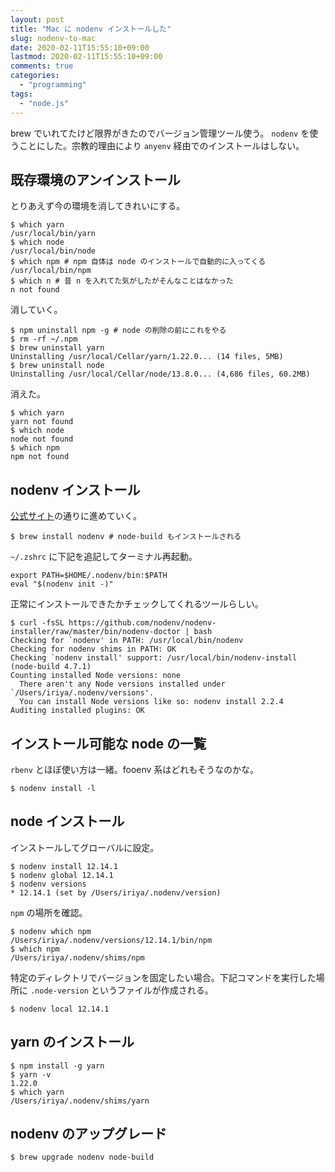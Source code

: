 ```yaml
---
layout: post
title: "Mac に nodenv インストールした"
slug: nodenv-to-mac
date: 2020-02-11T15:55:10+09:00
lastmod: 2020-02-11T15:55:10+09:00
comments: true
categories:
  - "programming"
tags:
  - "node.js"
---
```


brew でいれてたけど限界がきたのでバージョン管理ツール使う。
`nodenv` を使うことにした。宗教的理由により `anyenv` 経由でのインストールはしない。

## 既存環境のアンインストール

とりあえず今の環境を消してきれいにする。

```shell
$ which yarn
/usr/local/bin/yarn
$ which node
/usr/local/bin/node
$ which npm # npm 自体は node のインストールで自動的に入ってくる
/usr/local/bin/npm
$ which n # 昔 n を入れてた気がしたがそんなことはなかった
n not found
```

消していく。

```shell
$ npm uninstall npm -g # node の削除の前にこれをやる
$ rm -rf ~/.npm
$ brew uninstall yarn
Uninstalling /usr/local/Cellar/yarn/1.22.0... (14 files, 5MB)
$ brew uninstall node
Uninstalling /usr/local/Cellar/node/13.8.0... (4,686 files, 60.2MB)
```

消えた。

```shell
$ which yarn
yarn not found
$ which node
node not found
$ which npm
npm not found
```

## nodenv インストール

[公式サイト](https://github.com/nodenv/nodenv)の通りに進めていく。

```shell
$ brew install nodenv # node-build もインストールされる
```

`~/.zshrc` に下記を追記してターミナル再起動。

```.zshrc
export PATH=$HOME/.nodenv/bin:$PATH
eval "$(nodenv init -)"
```

正常にインストールできたかチェックしてくれるツールらしい。

```
$ curl -fsSL https://github.com/nodenv/nodenv-installer/raw/master/bin/nodenv-doctor | bash
Checking for `nodenv' in PATH: /usr/local/bin/nodenv
Checking for nodenv shims in PATH: OK
Checking `nodenv install' support: /usr/local/bin/nodenv-install (node-build 4.7.1)
Counting installed Node versions: none
  There aren't any Node versions installed under `/Users/iriya/.nodenv/versions'.
  You can install Node versions like so: nodenv install 2.2.4
Auditing installed plugins: OK
```

## インストール可能な node の一覧

`rbenv` とほぼ使い方は一緒。fooenv 系はどれもそうなのかな。

```shell
$ nodenv install -l
```

## node インストール

インストールしてグローバルに設定。

```shell
$ nodenv install 12.14.1
$ nodenv global 12.14.1
$ nodenv versions
* 12.14.1 (set by /Users/iriya/.nodenv/version)
```

`npm` の場所を確認。

```shell
$ nodenv which npm
/Users/iriya/.nodenv/versions/12.14.1/bin/npm
$ which npm
/Users/iriya/.nodenv/shims/npm
```

特定のディレクトリでバージョンを固定したい場合。下記コマンドを実行した場所に `.node-version` というファイルが作成される。

```shell
$ nodenv local 12.14.1
```

## yarn のインストール

```shell
$ npm install -g yarn
$ yarn -v
1.22.0
$ which yarn
/Users/iriya/.nodenv/shims/yarn
```

## nodenv のアップグレード

```shell
$ brew upgrade nodenv node-build
```
